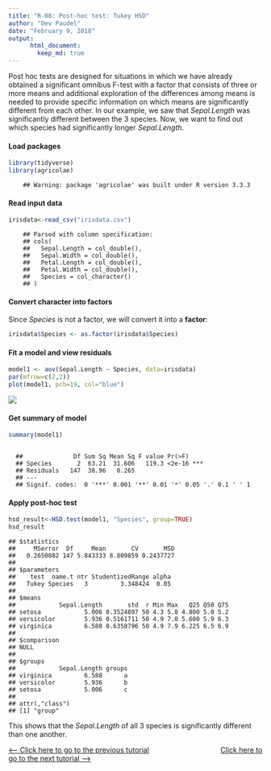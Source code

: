 ```yaml
---
title: "R-08: Post-hoc test: Tukey HSD"
author: "Dev Paudel"
date: "February 9, 2018"
output: 
      html_document:
        keep_md: true
---
```



Post hoc tests are designed for situations in which we have already obtained a significant omnibus F-test with a factor that consists of three or more means and additional exploration of the differences among means is needed to provide specific information on which means are significantly different from each other. 
In our example, we saw that _Sepal.Length_ was significantly different between the 3 species. Now, we want to find out which species had significantly longer _Sepal.Length_.


#### Load packages

```r
library(tidyverse)
library(agricolae)
```

```
    ## Warning: package 'agricolae' was built under R version 3.3.3
```

#### Read input data

```r
irisdata<-read_csv("irisdata.csv")
```

```
    ## Parsed with column specification:
    ## cols(
    ##   Sepal.Length = col_double(),
    ##   Sepal.Width = col_double(),
    ##   Petal.Length = col_double(),
    ##   Petal.Width = col_double(),
    ##   Species = col_character()
    ## )
```

#### Convert character into factors
Since _Species_ is not a factor, we will convert it into a **factor**:

```r
irisdata$Species <- as.factor(irisdata$Species)
```

#### Fit a model and view residuals


```r
model1 <- aov(Sepal.Length ~ Species, data=irisdata)
par(mfrow=c(2,2))
plot(model1, pch=19, col="blue")
```

![](https://rbiology.github.io/rbiologyimages/residuals_blue.png)<!-- -->


#### Get summary of model

```r
summary(model1)
```
<pre><code>
  ##              Df Sum Sq Mean Sq F value Pr(>F)    
  ## Species       2  63.21  31.606   119.3 <2e-16 ***
  ## Residuals   147  38.96   0.265                   
  ## ---
  ## Signif. codes:  0 '***' 0.001 '**' 0.01 '*' 0.05 '.' 0.1 ' ' 1
</code></pre>

#### Apply post-hoc test

```r
hsd_result<-HSD.test(model1, "Species", group=TRUE)
hsd_result
```

```
## $statistics
##     MSerror  Df     Mean       CV       MSD
##   0.2650082 147 5.843333 8.809859 0.2437727
## 
## $parameters
##    test  name.t ntr StudentizedRange alpha
##   Tukey Species   3         3.348424  0.05
## 
## $means
##            Sepal.Length       std  r Min Max   Q25 Q50 Q75
## setosa            5.006 0.3524897 50 4.3 5.8 4.800 5.0 5.2
## versicolor        5.936 0.5161711 50 4.9 7.0 5.600 5.9 6.3
## virginica         6.588 0.6358796 50 4.9 7.9 6.225 6.5 6.9
## 
## $comparison
## NULL
## 
## $groups
##            Sepal.Length groups
## virginica         6.588      a
## versicolor        5.936      b
## setosa            5.006      c
## 
## attr(,"class")
## [1] "group"
```
This shows that the _Sepal.Length_ of all 3 species is significantly different than one another.



[<-- Click here to go to the previous tutorial](https://rbiology.github.io/2018-02-08-r101-a7/) &nbsp;&nbsp;&nbsp;&nbsp;&nbsp;&nbsp;&nbsp;&nbsp;&nbsp;&nbsp;&nbsp;&nbsp;&nbsp;&nbsp;&nbsp;&nbsp;&nbsp;&nbsp;&nbsp;&nbsp;&nbsp;&nbsp;&nbsp;&nbsp;&nbsp;&nbsp;&nbsp;&nbsp;&nbsp;&nbsp;&nbsp;&nbsp;&nbsp;&nbsp; [Click here to go to the next tutorial -->](https://rbiology.github.io/2018-05-25-phylo/)

